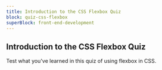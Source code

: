 ```yaml
---
title: Introduction to the CSS Flexbox Quiz
block: quiz-css-flexbox
superBlock: front-end-development
---
```


## Introduction to the CSS Flexbox Quiz

Test what you've learned in this quiz of using flexbox in CSS.

